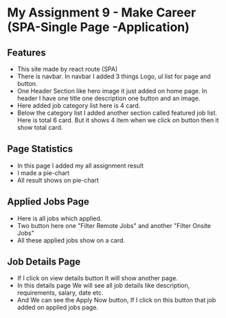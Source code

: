 
# My Assignment 9 - Make Career (SPA-Single Page -Application)

## Features
- This site made by react route (SPA)
- There is navbar. In navbar I added 3 things Logo, ul list for page and button.
- One Header Section like hero image it just added on home page. In header I have one title one description one button and an image.
- Here added job category list here is 4 card.
- Below the category list I added another section called featured job list. Here is total 6 card. But it shows 4 item when we click on button then it show total card.
## Page Statistics
- In this page I added my all assignment result
- I made a pie-chart
- All result shows on pie-chart
## Applied Jobs Page
- Here is all jobs which applied.
- Two button here one "Filter Remote Jobs" and another "Filter Onsite Jobs"
- All these applied jobs show on a card.
## Job Details Page
- If I click on view details button It will show another page.
- In this details page We will see all job details like description, requirements, salary, date etc.
- And We can see the Apply Now button, If I click on this button that job added on applied jobs page.
